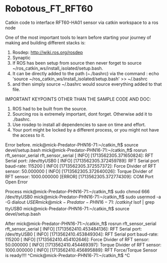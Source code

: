 # Robotous_FT_RFT60
Catkin code to interface RFT60-HA01 sensor via catkin workspace to a ros node

One of the most important tools to learn before starting your journey of making and building different stacks is:
1. Rosdep: http://wiki.ros.org/rosdep
2. Synaptic
3. If ROS has been setup from source then never forget to source ~/ros_catkin_ws/install_isolated/setup.bash.
4. It can be directly added to the path (~./bashrc) via the command : echo 'source ~/ros_catkin_ws/install_isolated/setup.bash' >> ~/.bashrc
5. and then simply source ~/.bashrc would source everything added to that file.




IMPORTANT KEYPOINTS OTHER THAN THE SAMPLE CODE AND DOC:

1.  ROS had to be built from the source.
2.  Sourcing ros is extremely important, dont forget. Otherwise add it to ./bashrc.
3.  Use rosdep to install all dependencies to save on time and effort.
4.  Your port might be locked by a different process, or you might not have the access to it.

Error before.
mick@mick-Predator-PHN16-71:~/catkin_ft$ source devel/setup.bash 
mick@mick-Predator-PHN16-71:~/catkin_ft$ rosrun rft_sensor_serial rft_sensor_serial
[ INFO] [1713562305.371650824]: RFT Serial port: /dev/ttyUSB0
[ INFO] [1713562305.372459789]: RFT Serial port baud-rate: 115200
[ INFO] [1713562305.372557372]: Force Divider of RFT sensor: 50.000000
[ INFO] [1713562305.372640026]: Torque Divider of RFT sensor: 1000.000000
[ERROR] [1713562305.372774309]: COM Port Open Error

Process
mick@mick-Predator-PHN16-71:~/catkin_ft$   sudo chmod 666 /dev/ttyUSB0
mick@mick-Predator-PHN16-71:~/catkin_ft$ sudo usermod -a -G dialout $USER
mick@mick-Predator-PHN16-71:~/catkin_ft$ lsof | grep ttyUSB0
mick@mick-Predator-PHN16-71:~/catkin_ft$ source devel/setup.bash 

After
mick@mick-Predator-PHN16-71:~/catkin_ft$ rosrun rft_sensor_serial rft_sensor_serial
[ INFO] [1713562410.453484136]: RFT Serial port: /dev/ttyUSB0
[ INFO] [1713562410.453849304]: RFT Serial port baud-rate: 115200
[ INFO] [1713562410.454102646]: Force Divider of RFT sensor: 50.000000
[ INFO] [1713562410.454469397]: Torque Divider of RFT sensor: 1000.000000
[ INFO] [1713562410.456895889]: RFT Force/Torque Sensor <Serial> is ready!!!!
^Cmick@mick-Predator-PHN16-71:~/catkin_ft$ ^C
